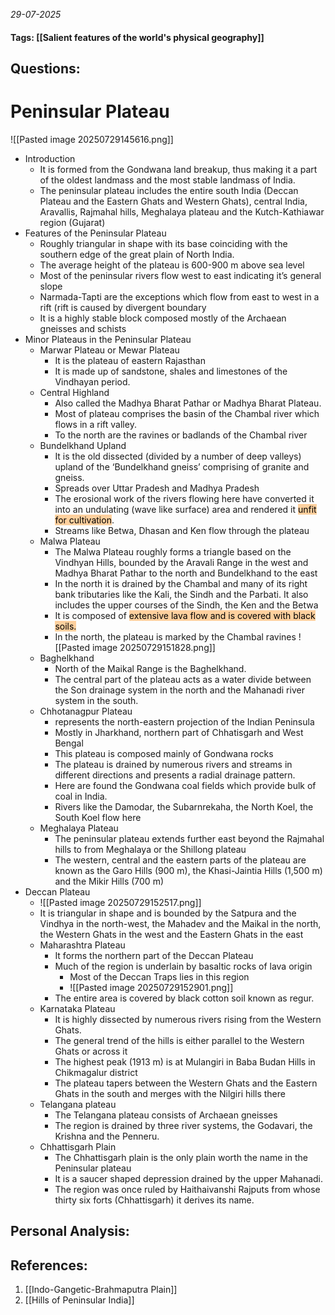 *29-07-2025*
#### Tags: [[Salient features of the world's physical geography]]


## Questions:



# Peninsular Plateau

![[Pasted image 20250729145616.png]]

- Introduction
	- It is formed from the Gondwana land breakup, thus making it a part of the oldest landmass and the most stable landmass of India.
	- The peninsular plateau includes the entire south India (Deccan Plateau and the Eastern Ghats and Western Ghats), central India, Aravallis, Rajmahal hills, Meghalaya plateau and the Kutch-Kathiawar region (Gujarat)
- Features of the Peninsular Plateau
	- Roughly triangular in shape with its base coinciding with the southern edge of the great plain of North India. 
	- The average height of the plateau is 600-900 m above sea level
	- Most of the peninsular rivers flow west to east indicating it’s general slope
	- Narmada-Tapti are the exceptions which flow from east to west in a rift (rift is caused by divergent boundary
	- It is a highly stable block composed mostly of the Archaean gneisses and schists
- Minor Plateaus in the Peninsular Plateau
	- Marwar Plateau or Mewar Plateau
		- It is the plateau of eastern Rajasthan
		- It is made up of sandstone, shales and limestones of the Vindhayan period.
	- Central Highland
		- Also called the Madhya Bharat Pathar or Madhya Bharat Plateau.
		- Most of plateau comprises the basin of the Chambal river which flows in a rift valley.
		- To the north are the ravines or badlands of the Chambal river
	- Bundelkhand Upland
		- It is the old dissected (divided by a number of deep valleys) upland of the ‘Bundelkhand gneiss’ comprising of granite and gneiss.
		- Spreads over Uttar Pradesh and Madhya Pradesh
		- The erosional work of the rivers flowing here have converted it into an undulating (wave like surface) area and rendered it <mark style="background: #FFB86CA6;">unfit for cultivation</mark>.
		- Streams like Betwa, Dhasan and Ken flow through the plateau
	- Malwa Plateau
		- The Malwa Plateau roughly forms a triangle based on the Vindhyan Hills, bounded by the Aravali Range in the west and Madhya Bharat Pathar to the north and Bundelkhand to the east
		- In the north it is drained by the Chambal and many of its right bank tributaries like the Kali, the Sindh and the Parbati. It also includes the upper courses of the Sindh, the Ken and the Betwa
		- It is composed of <mark style="background: #FFB86CA6;">extensive lava flow and is covered with black soils.</mark>
		- In the north, the plateau is marked by the Chambal ravines
		![[Pasted image 20250729151828.png]]
	- Baghelkhand
		- North of the Maikal Range is the Baghelkhand.
		- The central part of the plateau acts as a water divide between the Son drainage system in the north and the Mahanadi river system in the south.
	- Chhotanagpur Plateau
		- represents the north-eastern projection of the Indian Peninsula
		- Mostly in Jharkhand, northern part of Chhatisgarh and West Bengal
		- This plateau is composed mainly of Gondwana rocks
		- The plateau is drained by numerous rivers and streams in different directions and presents a radial drainage pattern.
		- Here are found the Gondwana coal fields which provide bulk of coal in India.
		- Rivers like the Damodar, the Subarnrekaha, the North Koel, the South Koel flow here
	- Meghalaya Plateau
		- The peninsular plateau extends further east beyond the Rajmahal hills to from Meghalaya or the Shillong plateau
		- The western, central and the eastern parts of the plateau are known as the Garo Hills (900 m), the Khasi-Jaintia Hills (1,500 m) and the Mikir Hills (700 m)
- Deccan Plateau
	- ![[Pasted image 20250729152517.png]]
	- It is triangular in shape and is bounded by the Satpura and the Vindhya in the north-west, the Mahadev and the Maikal in the north, the Western Ghats in the west and the Eastern Ghats in the east
	- Maharashtra Plateau
		- It forms the northern part of the Deccan Plateau
		- Much of the region is underlain by basaltic rocks of lava origin 
			- Most of the Deccan Traps lies in this region
			- ![[Pasted image 20250729152901.png]]
		- The entire area is covered by black cotton soil known as regur.
	- Karnataka Plateau
		- It is highly dissected by numerous rivers rising from the Western Ghats.
		- The general trend of the hills is either parallel to the Western Ghats or across it
		- The highest peak (1913 m) is at Mulangiri in Baba Budan Hills in Chikmagalur district
		- The plateau tapers between the Western Ghats and the Eastern Ghats in the south and merges with the Nilgiri hills there
	- Telangana plateau
		- The Telangana plateau consists of Archaean gneisses
		- The region is drained by three river systems, the Godavari, the Krishna and the Penneru.
	- Chhattisgarh Plain
		- The Chhattisgarh plain is the only plain worth the name in the Peninsular plateau
		- It is a saucer shaped depression drained by the upper Mahanadi.
		- The region was once ruled by Haithaivanshi Rajputs from whose thirty six forts (Chhattisgarh) it derives its name.




## Personal Analysis:


## References:

1. [[Indo-Gangetic-Brahmaputra Plain]]
2. [[Hills of Peninsular India]]